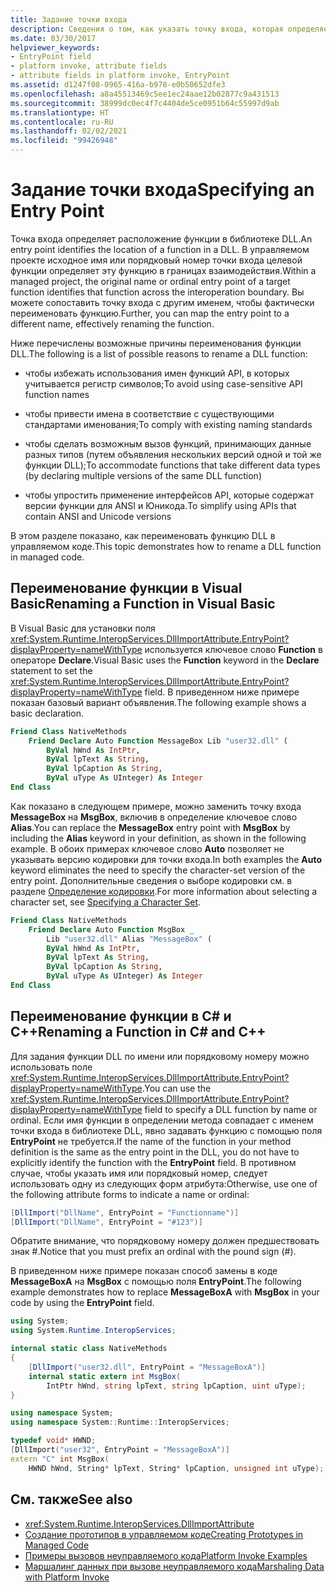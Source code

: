 ```yaml
---
title: Задание точки входа
description: Сведения о том, как указать точку входа, которая определяет расположение функции в библиотеке DLL. Чтобы переименовать функцию, вы можете сопоставить точку входа с другим именем.
ms.date: 03/30/2017
helpviewer_keywords:
- EntryPoint field
- platform invoke, attribute fields
- attribute fields in platform invoke, EntryPoint
ms.assetid: d1247f08-0965-416a-b978-e0b50652dfe3
ms.openlocfilehash: a8a45513469c5ee1ec24aae12b02877c9a431513
ms.sourcegitcommit: 38999dc0ec4f7c4404de5ce0951b64c55997d9ab
ms.translationtype: HT
ms.contentlocale: ru-RU
ms.lasthandoff: 02/02/2021
ms.locfileid: "99426948"
---
```

# <a name="specifying-an-entry-point"></a><span data-ttu-id="a712b-104">Задание точки входа</span><span class="sxs-lookup"><span data-stu-id="a712b-104">Specifying an Entry Point</span></span>

<span data-ttu-id="a712b-105">Точка входа определяет расположение функции в библиотеке DLL.</span><span class="sxs-lookup"><span data-stu-id="a712b-105">An entry point identifies the location of a function in a DLL.</span></span> <span data-ttu-id="a712b-106">В управляемом проекте исходное имя или порядковый номер точки входа целевой функции определяет эту функцию в границах взаимодействия.</span><span class="sxs-lookup"><span data-stu-id="a712b-106">Within a managed project, the original name or ordinal entry point of a target function identifies that function across the interoperation boundary.</span></span> <span data-ttu-id="a712b-107">Вы можете сопоставить точку входа с другим именем, чтобы фактически переименовать функцию.</span><span class="sxs-lookup"><span data-stu-id="a712b-107">Further, you can map the entry point to a different name, effectively renaming the function.</span></span>  
  
 <span data-ttu-id="a712b-108">Ниже перечислены возможные причины переименования функции DLL.</span><span class="sxs-lookup"><span data-stu-id="a712b-108">The following is a list of possible reasons to rename a DLL function:</span></span>  
  
- <span data-ttu-id="a712b-109">чтобы избежать использования имен функций API, в которых учитывается регистр символов;</span><span class="sxs-lookup"><span data-stu-id="a712b-109">To avoid using case-sensitive API function names</span></span>  
  
- <span data-ttu-id="a712b-110">чтобы привести имена в соответствие с существующими стандартами именования;</span><span class="sxs-lookup"><span data-stu-id="a712b-110">To comply with existing naming standards</span></span>  
  
- <span data-ttu-id="a712b-111">чтобы сделать возможным вызов функций, принимающих данные разных типов (путем объявления нескольких версий одной и той же функции DLL);</span><span class="sxs-lookup"><span data-stu-id="a712b-111">To accommodate functions that take different data types (by declaring multiple versions of the same DLL function)</span></span>  
  
- <span data-ttu-id="a712b-112">чтобы упростить применение интерфейсов API, которые содержат версии функции для ANSI и Юникода.</span><span class="sxs-lookup"><span data-stu-id="a712b-112">To simplify using APIs that contain ANSI and Unicode versions</span></span>  
  
 <span data-ttu-id="a712b-113">В этом разделе показано, как переименовать функцию DLL в управляемом коде.</span><span class="sxs-lookup"><span data-stu-id="a712b-113">This topic demonstrates how to rename a DLL function in managed code.</span></span>  
  
## <a name="renaming-a-function-in-visual-basic"></a><span data-ttu-id="a712b-114">Переименование функции в Visual Basic</span><span class="sxs-lookup"><span data-stu-id="a712b-114">Renaming a Function in Visual Basic</span></span>  

<span data-ttu-id="a712b-115">В Visual Basic для установки поля <xref:System.Runtime.InteropServices.DllImportAttribute.EntryPoint?displayProperty=nameWithType> используется ключевое слово **Function** в операторе **Declare**.</span><span class="sxs-lookup"><span data-stu-id="a712b-115">Visual Basic uses the **Function** keyword in the **Declare** statement to set the <xref:System.Runtime.InteropServices.DllImportAttribute.EntryPoint?displayProperty=nameWithType> field.</span></span> <span data-ttu-id="a712b-116">В приведенном ниже примере показан базовый вариант объявления.</span><span class="sxs-lookup"><span data-stu-id="a712b-116">The following example shows a basic declaration.</span></span>  
  
```vb
Friend Class NativeMethods
    Friend Declare Auto Function MessageBox Lib "user32.dll" (
        ByVal hWnd As IntPtr,
        ByVal lpText As String,
        ByVal lpCaption As String,
        ByVal uType As UInteger) As Integer
End Class
```
  
<span data-ttu-id="a712b-117">Как показано в следующем примере, можно заменить точку входа **MessageBox** на **MsgBox**, включив в определение ключевое слово **Alias**.</span><span class="sxs-lookup"><span data-stu-id="a712b-117">You can replace the **MessageBox** entry point with **MsgBox** by including the **Alias** keyword in your definition, as shown in the following example.</span></span> <span data-ttu-id="a712b-118">В обоих примерах ключевое слово **Auto** позволяет не указывать версию кодировки для точки входа.</span><span class="sxs-lookup"><span data-stu-id="a712b-118">In both examples the **Auto** keyword eliminates the need to specify the character-set version of the entry point.</span></span> <span data-ttu-id="a712b-119">Дополнительные сведения о выборе кодировки см. в разделе [Определение кодировки](specifying-a-character-set.md).</span><span class="sxs-lookup"><span data-stu-id="a712b-119">For more information about selecting a character set, see [Specifying a Character Set](specifying-a-character-set.md).</span></span>  
  
```vb
Friend Class NativeMethods
    Friend Declare Auto Function MsgBox _
        Lib "user32.dll" Alias "MessageBox" (
        ByVal hWnd As IntPtr,
        ByVal lpText As String,
        ByVal lpCaption As String,
        ByVal uType As UInteger) As Integer
End Class
```
  
## <a name="renaming-a-function-in-c-and-c"></a><span data-ttu-id="a712b-120">Переименование функции в C# и C++</span><span class="sxs-lookup"><span data-stu-id="a712b-120">Renaming a Function in C# and C++</span></span>  

 <span data-ttu-id="a712b-121">Для задания функции DLL по имени или порядковому номеру можно использовать поле <xref:System.Runtime.InteropServices.DllImportAttribute.EntryPoint?displayProperty=nameWithType>.</span><span class="sxs-lookup"><span data-stu-id="a712b-121">You can use the <xref:System.Runtime.InteropServices.DllImportAttribute.EntryPoint?displayProperty=nameWithType> field to specify a DLL function by name or ordinal.</span></span> <span data-ttu-id="a712b-122">Если имя функции в определении метода совпадает с именем точки входа в библиотеке DLL, явно задавать функцию с помощью поля **EntryPoint** не требуется.</span><span class="sxs-lookup"><span data-stu-id="a712b-122">If the name of the function in your method definition is the same as the entry point in the DLL, you do not have to explicitly identify the function with the **EntryPoint** field.</span></span> <span data-ttu-id="a712b-123">В противном случае, чтобы указать имя или порядковый номер, следует использовать одну из следующих форм атрибута:</span><span class="sxs-lookup"><span data-stu-id="a712b-123">Otherwise, use one of the following attribute forms to indicate a name or ordinal:</span></span>  
  
```csharp
[DllImport("DllName", EntryPoint = "Functionname")]
[DllImport("DllName", EntryPoint = "#123")]
```
  
 <span data-ttu-id="a712b-124">Обратите внимание, что порядковому номеру должен предшествовать знак #.</span><span class="sxs-lookup"><span data-stu-id="a712b-124">Notice that you must prefix an ordinal with the pound sign (#).</span></span>  
  
 <span data-ttu-id="a712b-125">В приведенном ниже примере показан способ замены в коде **MessageBoxA** на **MsgBox** с помощью поля **EntryPoint**.</span><span class="sxs-lookup"><span data-stu-id="a712b-125">The following example demonstrates how to replace **MessageBoxA** with **MsgBox** in your code by using the **EntryPoint** field.</span></span>  
  
```csharp
using System;
using System.Runtime.InteropServices;

internal static class NativeMethods
{
    [DllImport("user32.dll", EntryPoint = "MessageBoxA")]
    internal static extern int MsgBox(
        IntPtr hWnd, string lpText, string lpCaption, uint uType);
}
```
  
```cpp
using namespace System;
using namespace System::Runtime::InteropServices;

typedef void* HWND;
[DllImport("user32", EntryPoint = "MessageBoxA")]
extern "C" int MsgBox(
    HWND hWnd, String* lpText, String* lpCaption, unsigned int uType);
```
  
## <a name="see-also"></a><span data-ttu-id="a712b-126">См. также</span><span class="sxs-lookup"><span data-stu-id="a712b-126">See also</span></span>

- <xref:System.Runtime.InteropServices.DllImportAttribute>
- [<span data-ttu-id="a712b-127">Создание прототипов в управляемом коде</span><span class="sxs-lookup"><span data-stu-id="a712b-127">Creating Prototypes in Managed Code</span></span>](creating-prototypes-in-managed-code.md)
- [<span data-ttu-id="a712b-128">Примеры вызовов неуправляемого кода</span><span class="sxs-lookup"><span data-stu-id="a712b-128">Platform Invoke Examples</span></span>](platform-invoke-examples.md)
- [<span data-ttu-id="a712b-129">Маршалинг данных при вызове неуправляемого кода</span><span class="sxs-lookup"><span data-stu-id="a712b-129">Marshaling Data with Platform Invoke</span></span>](marshaling-data-with-platform-invoke.md)
